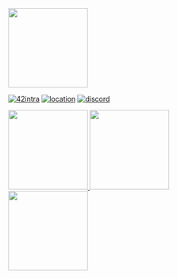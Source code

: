 <a href="https://github.com/gapoulai">
  <img height="160em" src="https://raw.githubusercontent.com/gapoulai/gapoulai/main/res/dance.gif">
</a>
<br>

[![42intra](https://shields.io/badge/gapoulai-black?logoColor=white&logo=42&style=for-the-badge)](https://profile.intra.42.fr/users/gapoulai)
[![location](https://shields.io/badge/lyon-black?logoColor=white&logo=google-maps&style=for-the-badge)](https://www.google.fr/maps/place/Lyon)
[![discord](https://shields.io/badge/gapoulai%231234-black?logoColor=white&logo=discord&style=for-the-badge)](https://discord.com/users/356080354030911489)

<a href="https://github.com/gapoulai">
  <img height="160em" src="https://github-readme-stats.vercel.app/api?username=gapoulai&theme=dark&count_private=true&hide_border=true&show_icons=true&include_all_commits=true&custom_title=GitHub+Stats">
  <img height="160em" src="https://github-readme-stats.vercel.app/api/wakatime?username=gapoulai&theme=dark&hide_border=true&layout=compact">
</a>
<br>

<a href="https://github.com/gapoulai">
  <img height="160em" src="https://raw.githubusercontent.com/gapoulai/gapoulai/main/res/amogsus.gif">
</a>
